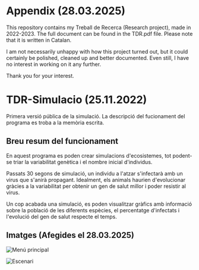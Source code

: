 # Appendix (28.03.2025)
This repository contains my Treball de Recerca (Research project), made in 2022-2023. The full document can be found in the TDR.pdf file. Please note that it is written in Catalan.

I am not necessarily unhappy with how this project turned out, but it could certainly be polished, cleaned up and better documented. Even still, I have no interest in working on it any further.

Thank you for your interest.

# TDR-Simulacio (25.11.2022)
Primera versió pública de la simulació. La descripció del fucionament del programa es troba a la memòria escrita.

## Breu resum del funcionament
En aquest programa es poden crear simulacions d'ecosistemes, tot podent-se triar la variabilitat genètica i el nombre inicial d'individus.

Passats 30 segons de simulació, un individu a l'atzar s'infectarà amb un virus que s'anirà propagant. Idealment, els animals haurien d'evolucionar gràcies a la variabilitat per obtenir un gen de salut millor i poder resistir al virus.

Un cop acabada una simulació, es poden visualitzar gràfics amb informació sobre la població de les diferents espècies, el percentatge d'infectats i l'evolució del gen de salut respecte el temps.

## Imatges (Afegides el 28.03.2025)
![Menú principal](https://i.imgur.com/lWX9uMt.png)

![Escenari](https://i.imgur.com/dlNQ5Xk.png)

